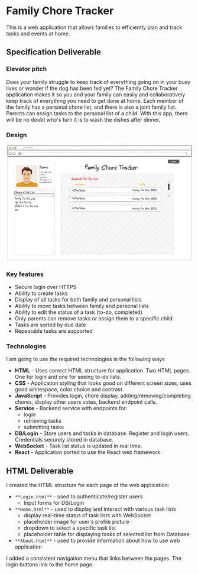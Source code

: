 # Family Chore Tracker

This is a web application that allows families to efficiently plan and track tasks and events at home.

## Specification Deliverable
### Elevator pitch

Does your family struggle to keep track of everything going on in your busy lives or wonder if the dog has been fed yet? The Family Chore Tracker application makes it so you and your family can easily and collaboratively keep track of everything you need to get done at home. Each member of the family has a personal chore list, and there is also a joint family list. Parents can assign tasks to the personal list of a child. With this app, there will be no doubt who's turn it is to wash the dishes after dinner.

### Design

![Mock](mock.png)

### Key features

- Secure login over HTTPS
- Ability to create tasks
- Display of all tasks for both family and personal lists
- Ability to move tasks between family and personal lists 
- Ability to edit the status of a task (to-do, completed)
- Only parents can remove tasks or assign them to a specific child
- Tasks are sorted by due date
- Repeatable tasks are supported


### Technologies

I am going to use the required technologies in the following ways

- **HTML** - Uses correct HTML structure for application. Two HTML pages. One for login and one for seeing to-do lists. 
- **CSS** - Application styling that looks good on different screen sizes, uses good whitespace, color choice and contrast.
- **JavaScript** - Provides login, chore display, adding/removing/completing chores, display other users votes, backend endpoint calls.
- **Service** - Backend service with endpoints for:
  - login
  - retrieving tasks
  - submitting tasks
- **DB/Login** - Store users and tasks in database. Register and login users. Credentials securely stored in database. 
- **WebSocket** - Task list status is updated in real time.
- **React** - Application ported to use the React web framework.


## HTML Deliverable

I created the HTML structure for each page of the web application:
- `**Login.html**` - used to authenticate/register users
  - Input forms for DB/Login
- `**Home.html**` - used to display and interact with various task lists
  - display real-time status of task lists with WebSocket
  - placeholder image for user's profile picture
  - dropdown to select a specific task list
  - placeholder table for displaying tasks of selected list from Database
- `**About.html**` - used to provide information about how to use web application

I added a consistent navigation menu that links between the pages. The login buttons link to the home page.
